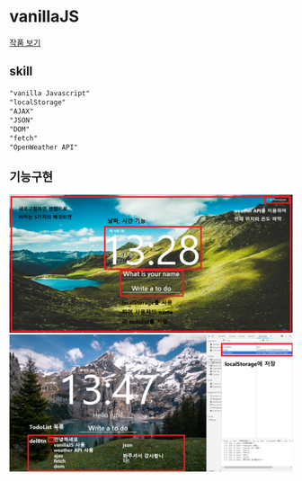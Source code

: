 # vanillaJS

<a href="https://junil-git.github.io/vanillaJS/#/">작품 보기</a>

## skill

    "vanilla Javascript"
    "localStorage"
    "AJAX"
    "JSON"
    "DOM"
    "fetch"
    "OpenWeather API"

## 기능구현

<img src="./모멘텀.png" alt="모멘텀"/>
<img src="./모멘텀2.png" alt="모멘텀" />
